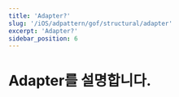 ```yaml
---
title: 'Adapter?'
slug: '/iOS/adpattern/gof/structural/adapter'
excerpt: 'Adapter?'
sidebar_position: 6
---
```


# Adapter를 설명합니다.
